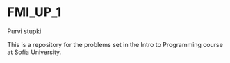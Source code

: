 FMI_UP_1
========

Purvi stupki

This is a repository for the problems set in the Intro to Programming course at Sofia University.

